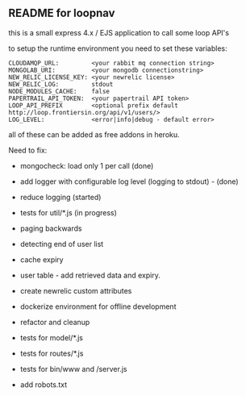 README for loopnav
------------------

this is a small express 4.x / EJS application to call some loop API's

to setup the runtime environment you need to set these variables:

```
CLOUDAMQP_URL:         <your rabbit mq connection string>
MONGOLAB_URI:          <your mongodb connectionstring> 
NEW_RELIC_LICENSE_KEY: <your newrelic license>
NEW_RELIC_LOG:         stdout
NODE_MODULES_CACHE:    false
PAPERTRAIL_API_TOKEN:  <your papertrail API token>
LOOP_API_PREFIX        <optional prefix default http://loop.frontiersin.org/api/v1/users/>
LOG_LEVEL:             <error|info|debug - default error>
```

all of these can be added as free addons in heroku.


Need to fix: 

- mongocheck: load only 1 per call (done)
- add logger with configurable log level (logging to stdout) - (done)

- reduce logging (started)
- tests for util/*.js (in progress)

- paging backwards
- detecting end of user list
- cache expiry
- user table - add retrieved data and expiry.
- create newrelic custom attributes
- dockerize environment for offline development
- refactor and cleanup
- tests for model/*.js
- tests for routes/*.js
- tests for bin/www and /server.js
- add robots.txt

